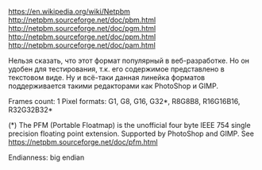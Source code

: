 
https://en.wikipedia.org/wiki/Netpbm
http://netpbm.sourceforge.net/doc/pbm.html
http://netpbm.sourceforge.net/doc/pgm.html
http://netpbm.sourceforge.net/doc/ppm.html
http://netpbm.sourceforge.net/doc/pam.html

Нельзя сказать, что этот формат популярный в веб-разработке.
Но он удобен для тестирования, т.к. его содержимое представлено в текстовом виде.
Ну и всё-таки данная линейка форматов поддерживается такими редакторами как PhotoShop и GIMP.

Frames count: 1
Pixel formats: G1, G8, G16, G32*, R8G8B8, R16G16B16, R32G32B32*

(*) The PFM (Portable Floatmap) is the unofficial four byte IEEE 754 single precision floating point extension. Supported by PhotoShop and GIMP. See https://netpbm.sourceforge.net/doc/pfm.html

Endianness: big endian